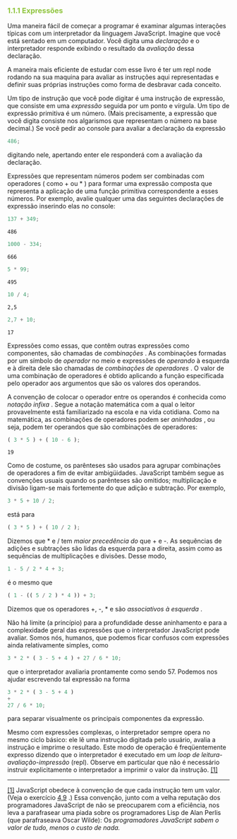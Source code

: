 
<h3 style="color:#90c53f">1.1.1 Expressões</h3>

Uma maneira fácil de começar a programar é examinar algumas interações típicas com um interpretador da linguagem JavaScript. Imagine que você está sentado em um computador. Você digita uma _declaração_ e o interpretador responde exibindo o resultado da _avaliação_ dessa declaração.

A maneira mais eficiente de estudar com esse livro é ter um repl node rodando na sua maquina para avaliar as instruções aqui representadas e definir suas próprias instruções como forma de desbravar cada conceito.

Um tipo de instrução que você pode digitar é uma instrução de expressão, que consiste em uma _expressão_ seguida por um ponto e vírgula. Um tipo de expressão primitiva é um número. (Mais precisamente, a expressão que você digita consiste nos algarismos que representam o número na base decimal.) Se você pedir ao console para avaliar a declaração da expressão

```javascript
486;
```
digitando nele, apertando enter ele responderá com a avaliação da declaração.

Expressões que representam números podem ser combinadas com operadores ( como + ou * ) para formar uma expressão composta que representa a aplicação de uma função primitiva correspondente a esses números. Por exemplo, avalie qualquer uma das seguintes declarações de expressão inserindo elas no console:

```javascript
137 + 349;
```
```
486
```
```javascript
1000 - 334;
```
```
666
```
```javascript
5 * 99;
```
```
495
```
```javascript
10 / 4;
```
```
2,5
```
```javascript
2,7 + 10;
```
```
17
```
Expressões como essas, que contêm outras expressões como componentes, são chamadas de _combinações_ . As combinações formadas por um símbolo de _operador_ no meio e expressões de _operando_ à esquerda e à direita dele são chamadas de _combinações de operadores_ . O valor de uma combinação de operadores é obtido aplicando a função especificada pelo operador aos argumentos que são os valores dos operandos.

A convenção de colocar o operador entre os operandos é conhecida como _notação infixa_ . Segue a notação matemática com a qual o leitor provavelmente está familiarizado na escola e na vida cotidiana. Como na matemática, as combinações de operadores podem ser _aninhadas_ , ou seja, podem ter operandos que são combinações de operadores:
```javascript
( 3 * 5 ) + ( 10 - 6 );
```
```
19
```
Como de costume, os parênteses são usados ​​para agrupar combinações de operadores a fim de evitar ambigüidades. JavaScript também segue as convenções usuais quando os parênteses são omitidos; multiplicação e divisão ligam-se mais fortemente do que adição e subtração. Por exemplo,

```javascript
3 * 5 + 10 / 2;
```
está para
```javascript
( 3 * 5 ) + ( 10 / 2 );
```

Dizemos que * e / tem _maior precedência do_ que + e -. As sequências de adições e subtrações são lidas da esquerda para a direita, assim como as sequências de multiplicações e divisões. Desse modo,
```javascript
1 - 5 / 2 * 4 + 3;
```
é o mesmo que
```javascript
( 1 - (( 5 / 2 ) * 4 )) + 3;
```
Dizemos que os operadores +, -, * e são _associativos à esquerda_ .

Não há limite (a princípio) para a profundidade desse aninhamento e para a complexidade geral das expressões que o interpretador JavaScript pode avaliar. Somos nós, humanos, que podemos ficar confusos com expressões ainda relativamente simples, como
```javascript
3 * 2 * ( 3 - 5 + 4 ) + 27 / 6 * 10;
```
que o interpretador avaliaria prontamente como sendo 57. Podemos nos ajudar escrevendo tal expressão na forma
```javascript
3 * 2 * ( 3 - 5 + 4 )
+
27 / 6 * 10;
```
para separar visualmente os principais componentes da expressão.

Mesmo com expressões complexas, o interpretador sempre opera no mesmo ciclo básico: ele lê uma instrução digitada pelo usuário, avalia a instrução e imprime o resultado. Este modo de operação é freqüentemente expresso dizendo que o interpretador é executado em um _loop de leitura-avaliação-impressão_ (repl). Observe em particular que não é necessário instruir explicitamente o interpretador a imprimir o valor da instrução. [[1]](https://so45nujb3h4koud7nsjm2lne4u-ac4c6men2g7xr2a-github.translate.goog/sicp/chapters/1.1.1.html#footnote-1)

---

[[1]](https://so45nujb3h4koud7nsjm2lne4u-ac4c6men2g7xr2a-github.translate.goog/sicp/chapters/1.1.1.html#footnote-link-1) JavaScript obedece à convenção de que cada instrução tem um valor. (Veja o exercício [4,9](https://so45nujb3h4koud7nsjm2lne4u-ac4c6men2g7xr2a-github.translate.goog/sicp/chapters/4.1.2.html#ex_4.9) .) Essa convenção, junto com a velha reputação dos programadores JavaScript de não se preocuparem com a eficiência, nos leva a parafrasear uma piada sobre os programadores Lisp de Alan Perlis (que parafraseava Oscar Wilde): Os _programadores JavaScript sabem o valor de tudo, menos o custo de nada._